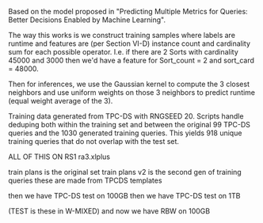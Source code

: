 Based on the model proposed in "Predicting Multiple Metrics for Queries: Better Decisions Enabled by Machine Learning". 

The way this works is we construct training samples where labels are runtime and
features are (per Section VI-D) instance count and cardinality sum for each
possible operator. I.e. if there are 2 Sorts with cardinality 45000 and 3000
then we'd have a feature for Sort\_count = 2 and sort\_card = 48000. 

Then for inferences, we use the Gaussian kernel to compute the 3 closest
neighbors and use uniform weights on those 3 neighbors to predict runtime (equal
weight average of the 3).

Training data generated from TPC-DS with RNGSEED 20. Scripts handle deduping
both within the training set and between the original 99 TPC-DS queries and the
1030 generated training queries. This yields 918 unique training queries that do
not overlap with the test set. 



ALL OF THIS ON RS1 ra3.xlplus

train plans is the original set
train plans v2 is the second gen of training queries
these are made from TPCDS templates

then we have TPC-DS test on 100GB
then we have TPC-DS test on 1TB

(TEST is these in W-MIXED)
and now we have RBW on 100GB 


